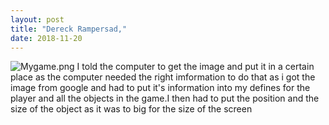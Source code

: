 ```yaml
---
layout: post
title: "Dereck Rampersad,"
date: 2018-11-20
---
```

![Mygame.png](/Mygame.png)
I told the computer to get the image and put it in a certain place as the computer needed the right imformation to do that as i got the image from google and had to put it's information into my defines for the player and all the objects in the game.I then had to put the position and the size of the object as it was to big for the size of the screen
